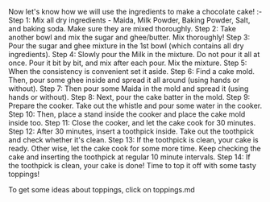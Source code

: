 Now let's know how we will use the ingredients to make a chocolate cake! :-
Step 1: Mix all dry ingredients - Maida, Milk Powder, Baking Powder, Salt, and baking soda. Make sure they are mixed thoroughly.
Step 2: Take another bowl and mix the sugar and ghee/butter. Mix thoroughly!
Step 3: Pour the sugar and ghee mixture in the 1st bowl (which contains all dry ingredients).
Step 4: Slowly pour the Milk in the mixture. Do not pour it all at once. Pour it bit by bit, and mix after each pour. Mix the mixture.
Step 5: When the consistency is convenient set it aside.
Step 6: Find a cake mold. Then, pour some ghee inside and spread it all around (using hands or without).
Step 7: Then pour some Maida in the mold and spread it (using hands or without).
Step 8: Next, pour the cake batter in the mold.
Step 9: Prepare the cooker. Take out the whistle and pour some water in the cooker.
Step 10: Then, place a stand inside the cooker and place the cake mold inside too. 
Step 11: Close the cooker, and let the cake cook for 30 minutes. 
Step 12: After 30 minutes, insert a toothpick inside. Take out the toothpick and check whether it's clean. 
Step 13: If the toothpick is clean, your cake is ready. Other wise, let the cake cook for some more time. Keep checking the cake and inserting the toothpick at regular 10 minute intervals.
Step 14: If the toothpick is clean, your cake is done! Time to top it off with some tasty toppings!

To get some ideas about toppings, click on toppings.md